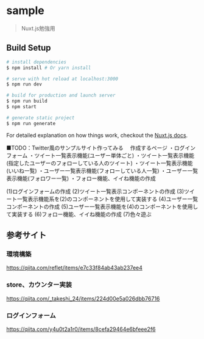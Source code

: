 # sample

> Nuxt.js勉強用

## Build Setup

``` bash
# install dependencies
$ npm install # Or yarn install

# serve with hot reload at localhost:3000
$ npm run dev

# build for production and launch server
$ npm run build
$ npm start

# generate static project
$ npm run generate
```

For detailed explanation on how things work, checkout the [Nuxt.js docs](https://github.com/nuxt/nuxt.js).

■TODO：Twitter風のサンプルサイト作ってみる
　作成するページ
・ログインフォーム
・ツイート一覧表示機能(ユーザー単体ごと)
・ツイート一覧表示機能(指定したユーザーのフォローしている人のツイート)
・ツイート一覧表示機能(いいね一覧)
・ユーザー一覧表示機能(フォローしている人一覧)
・ユーザー一覧表示機能(フォロワー一覧)
・フォロー機能、イイね機能の作成

(1)ログインフォームの作成
(2)ツイート一覧表示コンポーネントの作成
(3)ツイート一覧表示機能系を(2)のコンポーネントを使用して実装する
(4)ユーザー一覧コンポーネントの作成
(5)ユーザー一覧表示機能を(4)のコンポーネントを使用して実装する
(6)フォロー機能、イイね機能の作成
(7)色々遊ぶ






## 参考サイト
### 環境構築
https://qiita.com/reflet/items/e7c33f84ab43ab237ee4

### store、カウンター実装
https://qiita.com/_takeshi_24/items/224d00e5a026dbb76716

### ログインフォーム
https://qiita.com/y4u0t2a1r0/items/8cefa29464e6bfeee2f6

